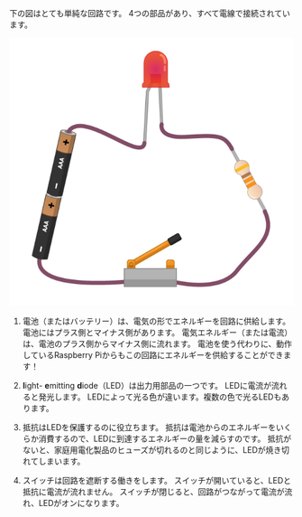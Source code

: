 下の図はとても単純な回路です。 4つの部品があり、すべて電線で接続されています。

![単純な回路](images/simple-circuit.png)

1. 電池（またはバッテリー）は、電気の形でエネルギーを回路に供給します。 電池にはプラス側とマイナス側があります。 電気エネルギー（または電流）は、電池のプラス側からマイナス側に流れます。 電池を使う代わりに、動作しているRaspberry Piからもこの回路にエネルギーを供給することができます！

1. **l**ight- **e**mitting **d**iode（LED）は出力用部品の一つです。 LEDに電流が流れると発光します。 LEDによって光る色が違います。複数の色で光るLEDもあります。

1. 抵抗はLEDを保護するのに役立ちます。 抵抗は電池からのエネルギーをいくらか消費するので、LEDに到達するエネルギーの量を減らすのです。 抵抗がないと、家庭用電化製品のヒューズが切れるのと同じように、LEDが焼き切れてしまいます。

1. スイッチは回路を遮断する働きをします。 スイッチが開いていると、LEDと抵抗に電流が流れません。 スイッチが閉じると、回路がつながって電流が流れ、LEDがオンになります。
